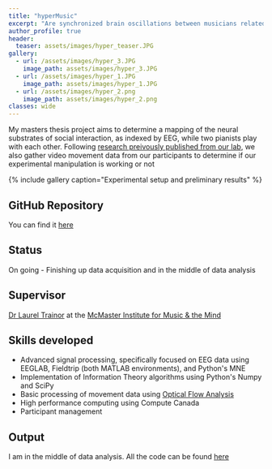 ```yaml
---
title: "hyperMusic"
excerpt: "Are synchronized brain oscillations between musicians related to social coordination? Or are they just a by-product of shared perception?"
author_profile: true
header:
  teaser: assets/images/hyper_teaser.JPG
gallery:
  - url: /assets/images/hyper_3.JPG
    image_path: assets/images/hyper_3.JPG
  - url: /assets/images/hyper_1.JPG
    image_path: assets/images/hyper_1.JPG
  - url: /assets/images/hyper_2.png
    image_path: assets/images/hyper_2.png
classes: wide
---
```


My masters thesis project aims to determine a mapping of the neural substrates of social interaction, as indexed by EEG, while two pianists play with each other. Following [research preivously published from our lab](http://www.pnas.org/content/early/2017/05/02/1617657114.short), we also gather video movement data from our participants to determine if our experimental manipulation is working or not

{% include gallery caption="Experimental setup and preliminary results" %}

## GitHub Repository
You can find it [here](https://github.com/neurohazardous/hyperMusic)

## Status
On going - Finishing up data acquisition and in the middle of data analysis

## Supervisor
[Dr Laurel Trainor](https://trainorlab.mcmaster.ca/people/ljt) at the [McMaster Institute for Music & the Mind](https://mimm.mcmaster.ca/)

## Skills developed
* Advanced signal processing, specifically focused on EEG data using EEGLAB, Fieldtrip (both MATLAB environments), and Python's MNE
* Implementation of Information Theory algorithms using Python's Numpy and SciPy 
* Basic processing of movement data using [Optical Flow Analysis](https://www.cefala.org/FlowAnalyzer/)
* High performance computing using Compute Canada
* Participant management 

## Output
I am in the middle of data analysis. All the code can be found [here](https://github.com/neurohazardous/hyperMusic)
